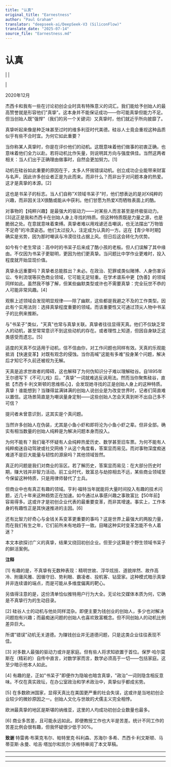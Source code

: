 ```yaml
---
title: "认真"
original_title: "Earnestness"
author: "Paul Graham"
translator: "deepseek-ai/DeepSeek-V3 (SiliconFlow)"
translate_date: "2025-07-14"
source_file: "Earnestness.md"
---
```


# 认真

| | [](index.html)  

|  

2020年12月  

杰西卡和我有一些在讨论初创企业时具有特殊意义的词汇。我们能给予创始人的最高赞誉就是形容他们"真挚"。这本身并不能保证成功——你可能真挚但能力不足。但当创始人既"强悍"（我们的另一个关键词）又真挚时，他们就近乎所向披靡了。  

真挚听起来像是种乏味甚至过时的维多利亚时代美德。硅谷人士竟会重视这种品质似乎有些不合时宜。为何它如此重要？  

当你称某人真挚时，你是在评价他们的动机。这既意味着他们做事的初衷正确，也意味着他们全力以赴。若将动机比作矢量，则说明其方向与强度俱佳。当然这两者相关：当人们出于正确理由做事时，自然会更加努力。[1]  

动机在硅谷如此重要的原因在于，太多人怀揣错误动机。创立成功企业能带来财富与名声，因此许多创业者正是为此而来。而非什么？而非出于对问题本身的热爱。这才是真挚的本源。[2]  

这也是书呆子的标志。当人们自称"X领域书呆子"时，他们想表达的是对X纯粹的兴趣，而非因关注X很酷或能从中获利。他们甘愿为热爱X而牺牲表面上的酷。  

对事物的【纯粹兴趣】是最强大的驱动力——对某些人而言甚至是终极驱动力。[3]这正是我和杰西卡在创始人身上寻找的特质。但这种特质既是力量之源，也是脆弱之处。在意就意味着束缚。真挚者难以用戏谑还击嘲讽，也无法摆出"万物皆不足奇"的冷漠姿态。他们太过投入，注定成为认真的一方。这在【青少年时期】确实是劣势，因为那时嘲讽与冷漠往往占据上风。但日后这会转化为优势。  

如今有个老生常谈：高中时的书呆子后来成了酷小孩的老板。但人们误解了其中缘由。不仅因为书呆子更聪明，更因为他们更真挚。当问题比中学作业更难时，投入程度就开始显现价值。  

真挚永远重要吗？真挚者总能胜出？未必。在政治、犯罪或类似赌博、人身伤害诉讼、专利流氓等灰色商业领域，它可能无足轻重。在学术谱系中更【伪善】的领域同样如此。虽然我不够了解，但某些幽默类型或许也不需要真挚：完全玩世不恭的人可能非常风趣。[4]  

观察上述领域会发现明显规律——除了幽默，这些都是我避之不及的工作类型。因此有个实用法则：选择真挚程度重要的领域。而该重要性又可通过顶尖人物中书呆子的比例来推断。  

与"书呆子"类似，"天真"也常与真挚关联。真挚者往往显得天真。他们不仅缺乏常人的动机，甚至常常意识不到这些动机的存在。或者理性上知道，但因自身缺乏这类感受而遗忘。[5]  

适度的天真不仅适用于动机，信不信由你，对工作问题也同样有效。天真的乐观能抵消【快速变革】对既有观念的侵蚀。当你高喊"这能有多难"投身某个问题，解决后才知它不久前还被视为无解。  

天真是追求世故者的障碍，这也解释了为何伪知识分子难以理解硅谷。自1895年王尔德写下《不可儿戏》后，"真挚"一词就难逃反讽用法。然而当你聚焦硅谷，直抵【杰西卡·利文斯顿的思维核心】，会发现她寻找的正是创始人身上的这种特质。真挚！谁能想到？当赚得盆满钵满的创始人说创业是为改变世界时，记者们简直难以置信。这场景简直是为嘲讽量身定制——这些创始人怎会天真到听不出自己多不可信？  

提问者未曾意识到，这其实是个真问题。  

当然许多创始人在伪装，尤其是小鱼小虾和即将沦为小鱼小虾之辈。但非全部。确实有相当数量的创始人纯粹是为解决问题本身而投入。  

为何不能有？我们毫不怀疑有人会纯粹热爱历史、数学甚至旧车票。为何不能有人纯粹痴迷自动驾驶或社交网络？从这个角度看，答案显而易见。而对事物深度痴迷难道不是巨大能量与韧性的源泉吗？其他领域皆然。  

真正的问题是我们对商业的盲区。若了解历史，答案显而易见：在大部分历史时期，赚大钱并非智力活动。前工业时代，致富总与劫掠相去不远，某些商业领域至今保留这种特质，只是用律师替代了士兵。  

但商业中也有真正有趣的领域。亨利·福特当年就能将大量时间投入有趣的技术问题，近几十年来这种趋势正在加速。如今通过从事感兴趣之事致富比【50年前】容易得多。这或许才是初创企业代表的最重要变革，而非其增速。事实上，工作本身的有趣性正是其快速推进的主因。[6]  

还有比智力好奇心与金钱关系变革更重要的事吗？这是世界上最强大的两股力量，而在我们有生之年，它们前所未有地趋于一致。目睹这种实时变革怎能不令人着迷？  

本文本欲探讨广义的真挚，结果又绕回初创企业。但至少这算是个野生领域书呆子的鲜活案例。  

  

**注释**  

[1] 有趣的是，不真挚有无数种表现：精明世故、浮华炫技、道貌岸然、故作高冷、附庸风雅、因循守旧、势利眼、霸凌者、投机客、钻营家。这种模式暗示真挚并非连续谱的端点，而是可能从多维度偏离的靶心。  

另值得注意的是，这份清单恰似推特用户行为大全。无论社交媒体本质为何，它确是不真挚行为的生动目录。  

[2] 硅谷人士的动机与他处同样混杂。即便主要为钱创业的创始人，多少也对解决问题抱有兴趣；而最痴迷问题的创始人也喜欢致富概念。但不同创始人的动机比例差异巨大。  

所谓"错误"动机无关道德。为赚钱创业并无道德问题，只是这类企业往往表现不佳。  

[3] 对多数人最强的驱动力或许是家庭。但有些人将求知欲置于首位。保罗·哈尔莫斯在（精彩的）自传中直言，对数学家而言，数学必须高于一切——包括家庭。这至少暗示他本人如此。  

[4] 有趣的是，正如"书呆子"即便作为隐喻也暗含真挚，"政治"一词则隐含相反意味。不仅在真实政坛，在办公室政治和学术政治中，真挚似乎都成劣势。  

[5] 在多数欧洲国家，显得天真比在美国更严重的社会失误，这或许是当地初创企业较少的微妙原因之一。创始人文化与世故的犬儒主义完全相悖。  

欧洲最真挚的地区是斯堪的纳维亚，这里的人均成功初创企业数量也最多。  

[6] 商业多苦差，且可能永远如此。即便教授工作也大半是苦差。统计不同工作的苦差比例会很有趣，但我怀疑很少低于30%。  

  

**致谢** 特雷弗·布莱克韦尔、帕特里克·科利森、苏海尔·多希、杰西卡·利文斯顿、马蒂亚斯·永曼、哈吉·塔加尔和凯尔·沃格特审阅了本文草稿。  

---

***  
  
---